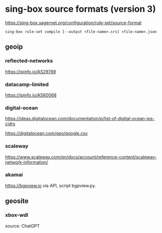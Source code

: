 # sing-box source formats (version 3)

<https://sing-box.sagernet.org/configuration/rule-set/source-format>

`sing-box rule-set compile [--output <file-name>.srs] <file-name>.json`

## geoip

### reflected-networks

<https://ipinfo.io/AS29789>

### datacamp-limited

<https://ipinfo.io/AS60068>

### digital-ocean

<https://ideas.digitalocean.com/documentation/p/list-of-digital-ocean-ips-cidrs>

<https://digitalocean.com/geo/google.csv>

### scaleway

<https://www.scaleway.com/en/docs/account/reference-content/scaleway-network-information/>

### akamai

https://bgpview.io via API, script bgpview.py.

## geosite

### xbox-wdl

source: ChatGPT
